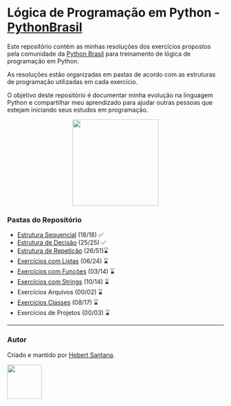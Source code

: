 # Lógica de Programação em Python - [PythonBrasil](https://wiki.python.org.br/ListaDeExercicios)

Este repositório contém as minhas resoluções dos exercícios propostos pela comunidade da [Python Brasil](https://wiki.python.org.br/PythonBrasil) para treinamento de lógica de programação em Python.

As resoluções estão organizadas em pastas de acordo com as estruturas de programação utilizadas em cada exercício.

O objetivo deste repositório é documentar minha evolução na linguagem Python e compartilhar meu aprendizado para ajudar outras pessoas que estejam iniciando seus estudos em programação.

<p align="center">
  <img width="200" height="200" src="https://python.org.br/theme/img/site-logo.svg">
</p>

### Pastas do Repositório
* [Estrutura Sequencial](https://github.com/hebert-santana/exercicios-python-brasil/tree/main/01%20-%20Estrutura%20Sequencial) (18/18) ✅
* [Estrutura de Decisão](https://github.com/hebert-santana/exercicios-python-brasil/tree/main/02%20-%20Estrutura%20de%20Decis%C3%A3o) (25/25) ✅
* [Estrutura de Repetição](https://github.com/hebert-santana/exercicios-python-brasil/tree/main/03%20-%20Estrutura%20de%20Repeti%C3%A7%C3%A3o) (26/51)⌛
* [Exercícios com Listas](https://github.com/hebert-santana/exercicios-python-brasil/tree/main/04%20-%20Exerc%C3%ADcios%20com%20Listas) (06/24) ⌛
* [Exercícios com Funções](https://github.com/hebert-santana/exercicios-python-brasil/tree/main/05%20-%20Exerc%C3%ADcios%20com%20Fun%C3%A7%C3%B5es) (03/14) ⌛
* [Exercícios com Strings](https://github.com/hebert-santana/exercicios-python-brasil/tree/main/06%20-%20Exerc%C3%ADcios%20com%20Strings) (10/14) ⌛
* Exercícios Arquivos (00/02) ⌛
* [Exercícios Classes](https://github.com/hebert-santana/exercicios-python-brasil/tree/main/08_ExerciciosClasses) (08/17) ⌛
* Exercícios de Projetos (00/03) ⌛

---

### Autor
Criado e mantido por [Hebert Santana](https://www.linkedin.com/in/hebert-santana/).

[<img src="https://avatars.githubusercontent.com/u/102166830?v=4" width=80>](https://www.linkedin.com/in/hebert-santana/)


